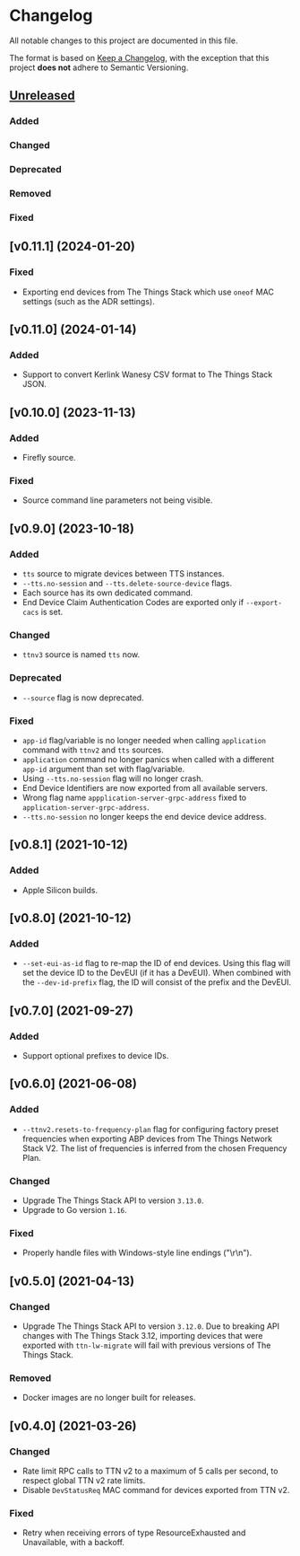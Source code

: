 # Changelog

All notable changes to this project are documented in this file.

The format is based on [Keep a Changelog](https://keepachangelog.com/en/1.0.0/), with the exception that this project **does not** adhere to Semantic Versioning.

## [Unreleased]

### Added

### Changed

### Deprecated

### Removed

### Fixed

## [v0.11.1] (2024-01-20)

### Fixed

- Exporting end devices from The Things Stack which use `oneof` MAC settings (such as the ADR settings).

## [v0.11.0] (2024-01-14)

### Added

- Support to convert Kerlink Wanesy CSV format to The Things Stack JSON.

## [v0.10.0] (2023-11-13)

### Added

- Firefly source.

### Fixed

- Source command line parameters not being visible.

## [v0.9.0] (2023-10-18)

### Added

- `tts` source to migrate devices between TTS instances.
- `--tts.no-session` and `--tts.delete-source-device` flags.
- Each source has its own dedicated command.
- End Device Claim Authentication Codes are exported only if `--export-cacs` is set.

### Changed

- `ttnv3` source is named `tts` now.

### Deprecated

- `--source` flag is now deprecated.

### Fixed

- `app-id` flag/variable is no longer needed when calling `application` command with `ttnv2` and `tts` sources.
- `application` command no longer panics when called with a different `app-id` argument than set with flag/variable.
- Using `--tts.no-session` flag will no longer crash.
- End Device Identifiers are now exported from all available servers.
- Wrong flag name `appplication-server-grpc-address` fixed to `application-server-grpc-address`.
- `--tts.no-session` no longer keeps the end device device address.

## [v0.8.1] (2021-10-12)

### Added

- Apple Silicon builds.

## [v0.8.0] (2021-10-12)

### Added

- `--set-eui-as-id` flag to re-map the ID of end devices. Using this flag will set the device ID to the DevEUI (if it has a DevEUI). When combined with the `--dev-id-prefix` flag, the ID will consist of the prefix and the DevEUI.

## [v0.7.0] (2021-09-27)

### Added

- Support optional prefixes to device IDs.

## [v0.6.0] (2021-06-08)

### Added

- `--ttnv2.resets-to-frequency-plan` flag for configuring factory preset frequencies when exporting ABP devices from The Things Network Stack V2. The list of frequencies is inferred from the chosen Frequency Plan.

### Changed

- Upgrade The Things Stack API to version `3.13.0`.
- Upgrade to Go version `1.16`.

### Fixed

- Properly handle files with Windows-style line endings ("\r\n").

## [v0.5.0] (2021-04-13)

### Changed

- Upgrade The Things Stack API to version `3.12.0`. Due to breaking API changes with The Things Stack 3.12, importing devices that were exported with `ttn-lw-migrate` will fail with previous versions of The Things Stack.

### Removed

- Docker images are no longer built for releases.

## [v0.4.0] (2021-03-26)

### Changed

- Rate limit RPC calls to TTN v2 to a maximum of 5 calls per second, to respect global TTN v2 rate limits.
- Disable `DevStatusReq` MAC command for devices exported from TTN v2.

### Fixed

- Retry when receiving errors of type ResourceExhausted and Unavailable, with a backoff.

<!--
NOTE: These links should respect backports. See https://github.com/TheThingsNetwork/lorawan-stack/pull/1444/files#r333379706.
-->

[unreleased]: https://github.com/TheThingsNetwork/lorawan-stack-migrate/v0.7.0...master
[0.7.0]: https://github.com/TheThingsNetwork/lorawan-stack-migrate/compare/v0.6.0...v0.7.0
[0.6.0]: https://github.com/TheThingsNetwork/lorawan-stack-migrate/compare/v0.5.0...v0.6.0
[0.5.0]: https://github.com/TheThingsNetwork/lorawan-stack-migrate/compare/v0.4.0...v0.5.0
